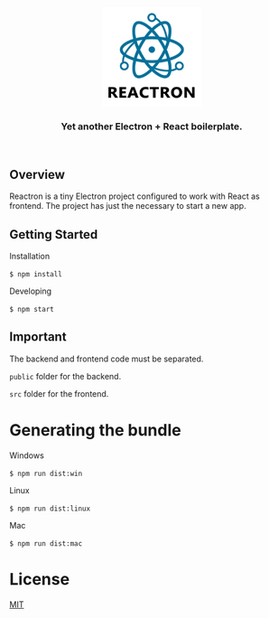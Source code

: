 <p align="center">
  <img src="resources/media/logo_title.png" height="175" width="175" alt="Unform" />
</p>

<h3 align="center">
  Yet another Electron + React boilerplate. 
</h3>

<br>

## Overview

Reactron is a tiny Electron project configured to work with React as frontend. The project has just the necessary to start a new app.

## Getting Started

Installation

<code>\$ npm install</code>

Developing

<code>\$ npm start</code>

## Important

The backend and frontend code must be separated.

<code>public</code> folder for the backend.

<code>src</code> folder for the frontend.

# Generating the bundle

Windows

<code>\$ npm run dist:win</code>

Linux

<code>\$ npm run dist:linux</code>

Mac

<code>\$ npm run dist:mac</code>

# License

[MIT](LICENCE)
